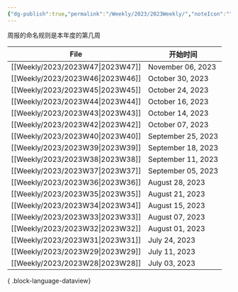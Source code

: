 ```yaml
---
{"dg-publish":true,"permalink":"/Weekly/2023/2023Weekly/","noteIcon":""}
---
```


周报的命名规则是本年度的第几周





| File                                | 开始时间               |
| ----------------------------------- | ------------------ |
| [[Weekly/2023/2023W47\|2023W47]] | November 06, 2023  |
| [[Weekly/2023/2023W46\|2023W46]] | October 30, 2023   |
| [[Weekly/2023/2023W45\|2023W45]] | October 24, 2023   |
| [[Weekly/2023/2023W44\|2023W44]] | October 16, 2023   |
| [[Weekly/2023/2023W43\|2023W43]] | October 14, 2023   |
| [[Weekly/2023/2023W42\|2023W42]] | October 07, 2023   |
| [[Weekly/2023/2023W40\|2023W40]] | September 25, 2023 |
| [[Weekly/2023/2023W39\|2023W39]] | September 18, 2023 |
| [[Weekly/2023/2023W38\|2023W38]] | September 11, 2023 |
| [[Weekly/2023/2023W37\|2023W37]] | September 05, 2023 |
| [[Weekly/2023/2023W36\|2023W36]] | August 28, 2023    |
| [[Weekly/2023/2023W35\|2023W35]] | August 21, 2023    |
| [[Weekly/2023/2023W34\|2023W34]] | August 15, 2023    |
| [[Weekly/2023/2023W33\|2023W33]] | August 07, 2023    |
| [[Weekly/2023/2023W32\|2023W32]] | August 01, 2023    |
| [[Weekly/2023/2023W31\|2023W31]] | July 24, 2023      |
| [[Weekly/2023/2023W29\|2023W29]] | July 11, 2023      |
| [[Weekly/2023/2023W28\|2023W28]] | July 03, 2023      |

{ .block-language-dataview}
